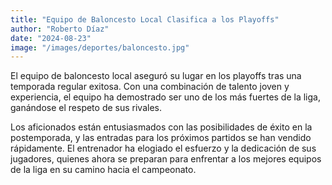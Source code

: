 ```yaml
---
title: "Equipo de Baloncesto Local Clasifica a los Playoffs"
author: "Roberto Díaz"
date: "2024-08-23"
image: "/images/deportes/baloncesto.jpg"
---
```


El equipo de baloncesto local aseguró su lugar en los playoffs tras una temporada regular exitosa. Con una combinación de talento joven y experiencia, el equipo ha demostrado ser uno de los más fuertes de la liga, ganándose el respeto de sus rivales.

Los aficionados están entusiasmados con las posibilidades de éxito en la postemporada, y las entradas para los próximos partidos se han vendido rápidamente. El entrenador ha elogiado el esfuerzo y la dedicación de sus jugadores, quienes ahora se preparan para enfrentar a los mejores equipos de la liga en su camino hacia el campeonato.
